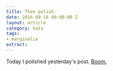```yaml
---
title: Then polish.
date: 2016-09-16 00:00:00 Z
layout: article
category: kata
tags:
- marginalia
extract:
---
```


Today I polished yesterday's post. [Boom.](https://github.com/callumflack/callumflack-blog/commits/8a38485b387fbc77469ad6afa5392b85f030ac17/_posts/2016-09-14-shit-kick.md)
